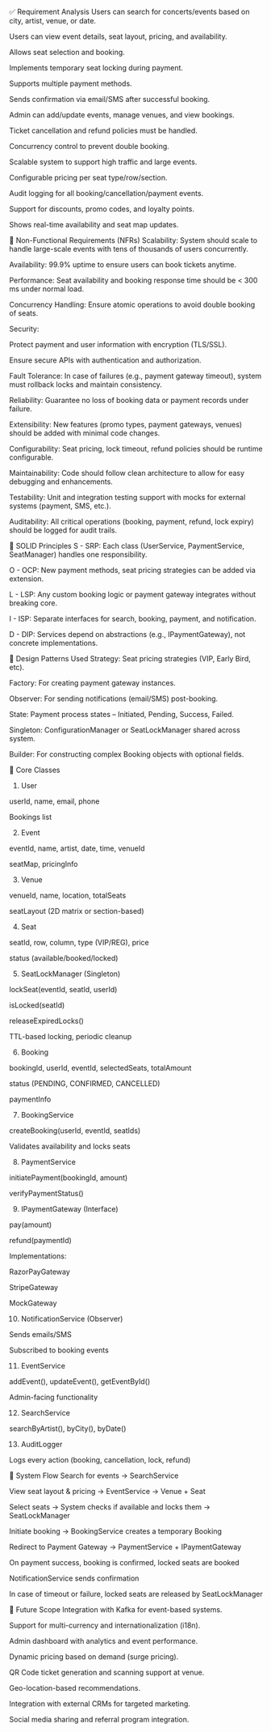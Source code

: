 ✅ Requirement Analysis
Users can search for concerts/events based on city, artist, venue, or date.

Users can view event details, seat layout, pricing, and availability.

Allows seat selection and booking.

Implements temporary seat locking during payment.

Supports multiple payment methods.

Sends confirmation via email/SMS after successful booking.

Admin can add/update events, manage venues, and view bookings.

Ticket cancellation and refund policies must be handled.

Concurrency control to prevent double booking.

Scalable system to support high traffic and large events.

Configurable pricing per seat type/row/section.

Audit logging for all booking/cancellation/payment events.

Support for discounts, promo codes, and loyalty points.

Shows real-time availability and seat map updates.

📌 Non-Functional Requirements (NFRs)
Scalability: System should scale to handle large-scale events with tens of thousands of users concurrently.

Availability: 99.9% uptime to ensure users can book tickets anytime.

Performance: Seat availability and booking response time should be < 300 ms under normal load.

Concurrency Handling: Ensure atomic operations to avoid double booking of seats.

Security:

Protect payment and user information with encryption (TLS/SSL).

Ensure secure APIs with authentication and authorization.

Fault Tolerance: In case of failures (e.g., payment gateway timeout), system must rollback locks and maintain consistency.

Reliability: Guarantee no loss of booking data or payment records under failure.

Extensibility: New features (promo types, payment gateways, venues) should be added with minimal code changes.

Configurability: Seat pricing, lock timeout, refund policies should be runtime configurable.

Maintainability: Code should follow clean architecture to allow for easy debugging and enhancements.

Testability: Unit and integration testing support with mocks for external systems (payment, SMS, etc.).

Auditability: All critical operations (booking, payment, refund, lock expiry) should be logged for audit trails.

🧱 SOLID Principles
S - SRP: Each class (UserService, PaymentService, SeatManager) handles one responsibility.

O - OCP: New payment methods, seat pricing strategies can be added via extension.

L - LSP: Any custom booking logic or payment gateway integrates without breaking core.

I - ISP: Separate interfaces for search, booking, payment, and notification.

D - DIP: Services depend on abstractions (e.g., IPaymentGateway), not concrete implementations.

🧩 Design Patterns Used
Strategy: Seat pricing strategies (VIP, Early Bird, etc).

Factory: For creating payment gateway instances.

Observer: For sending notifications (email/SMS) post-booking.

State: Payment process states – Initiated, Pending, Success, Failed.

Singleton: ConfigurationManager or SeatLockManager shared across system.

Builder: For constructing complex Booking objects with optional fields.

🧱 Core Classes
1. User

userId, name, email, phone

Bookings list

2. Event

eventId, name, artist, date, time, venueId

seatMap, pricingInfo

3. Venue

venueId, name, location, totalSeats

seatLayout (2D matrix or section-based)

4. Seat

seatId, row, column, type (VIP/REG), price

status (available/booked/locked)

5. SeatLockManager (Singleton)

lockSeat(eventId, seatId, userId)

isLocked(seatId)

releaseExpiredLocks()

TTL-based locking, periodic cleanup

6. Booking

bookingId, userId, eventId, selectedSeats, totalAmount

status (PENDING, CONFIRMED, CANCELLED)

paymentInfo

7. BookingService

createBooking(userId, eventId, seatIds)

Validates availability and locks seats

8. PaymentService

initiatePayment(bookingId, amount)

verifyPaymentStatus()

9. IPaymentGateway (Interface)

pay(amount)

refund(paymentId)

Implementations:

RazorPayGateway

StripeGateway

MockGateway

10. NotificationService (Observer)

Sends emails/SMS

Subscribed to booking events

11. EventService

addEvent(), updateEvent(), getEventById()

Admin-facing functionality

12. SearchService

searchByArtist(), byCity(), byDate()

13. AuditLogger

Logs every action (booking, cancellation, lock, refund)

🔄 System Flow
Search for events → SearchService

View seat layout & pricing → EventService → Venue + Seat

Select seats → System checks if available and locks them → SeatLockManager

Initiate booking → BookingService creates a temporary Booking

Redirect to Payment Gateway → PaymentService + IPaymentGateway

On payment success, booking is confirmed, locked seats are booked

NotificationService sends confirmation

In case of timeout or failure, locked seats are released by SeatLockManager

🔮 Future Scope
Integration with Kafka for event-based systems.

Support for multi-currency and internationalization (i18n).

Admin dashboard with analytics and event performance.

Dynamic pricing based on demand (surge pricing).

QR Code ticket generation and scanning support at venue.

Geo-location-based recommendations.

Integration with external CRMs for targeted marketing.

Social media sharing and referral program integration.